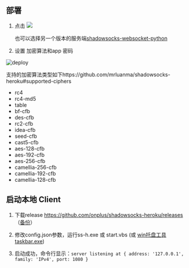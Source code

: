 ## 部署
1. 点击 [![](https://www.herokucdn.com/deploy/button.png)](https://heroku.com/deploy?template=https://github.com/onplus/shadowsocks-heroku/tree/re)
  
    也可以选择另一个版本的服务端[shadowsocks-websocket-python](https://github.com/onplus/shadowsocks-websocket-python/blob/deploy/README.md)

1. 设置 加密算法和app 密码

![deploy](https://user-images.githubusercontent.com/31188782/31343896-ab0a868a-ad43-11e7-8a83-369cf5e385b0.jpg)

[](https://user-images.githubusercontent.com/31188782/31310674-e783c9e4-abce-11e7-87d2-48f328e74169.JPG)

支持的加密算法类型如下https://github.com/mrluanma/shadowsocks-heroku#supported-ciphers
- rc4
- rc4-md5
- table
- bf-cfb
- des-cfb
- rc2-cfb
- idea-cfb
- seed-cfb
- cast5-cfb
- aes-128-cfb
- aes-192-cfb
- aes-256-cfb
- camellia-256-cfb
- camellia-192-cfb
- camellia-128-cfb

## 启动本地 Client
1. 下载release https://github.com/onplus/shadowsocks-heroku/releases （[备份](https://github.com/onplus/archive/tree/master/tool)）

2. 修改config.json参数，运行ss-h.exe 或 start.vbs (或 [win托盘工具taskbar.exe](https://github.com/onplus/shadowsocks-heroku/issues/39))

5. 启动成功，命令行显示：`server listening at { address: '127.0.0.1', family: 'IPv4', port: 1080 }`
